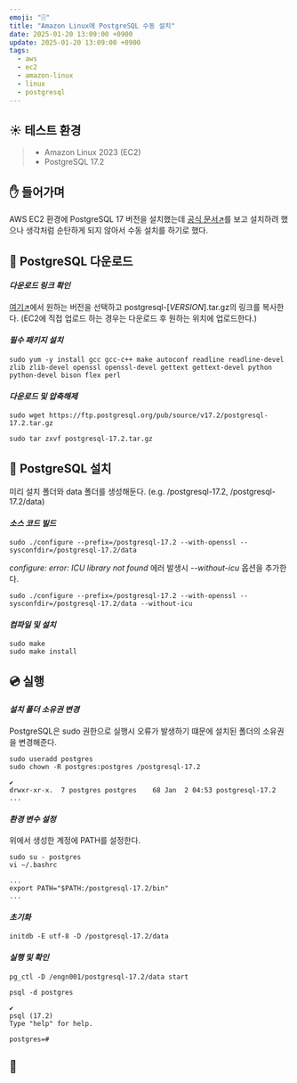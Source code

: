 ```yaml
---
emoji: "🗄️"
title: "Amazon Linux에 PostgreSQL 수동 설치"
date: 2025-01-20 13:09:00 +0900
update: 2025-01-20 13:09:00 +0900
tags:
  - aws
  - ec2
  - amazon-linux
  - linux
  - postgresql
---
```


## ☀️ 테스트 환경
> - Amazon Linux 2023 (EC2)
> - PostgreSQL 17.2

## ✋ 들어가며
AWS EC2 환경에 PostgreSQL 17 버전을 설치했는데 [공식 문서↗](https://www.postgresql.org/download/linux/redhat/)를 보고 설치하려 했으나 생각처럼 순탄하게 되지 않아서 수동 설치를 하기로 했다.

## 💾 PostgreSQL 다운로드

#### ***다운로드 링크 확인***
[여기↗](https://ftp.postgresql.org/pub/source/)에서 원하는 버전을 선택하고 postgresql-[_VERSION_].tar.gz의 링크를 복사한다. (EC2에 직접 업로드 하는 경우는 다운로드 후 원하는 위치에 업로드한다.)

#### ***필수 패키지 설치***
```Shell
sudo yum -y install gcc gcc-c++ make autoconf readline readline-devel zlib zlib-devel openssl openssl-devel gettext gettext-devel python python-devel bison flex perl
```

#### ***다운로드 및 압축해제***
```Shell
sudo wget https://ftp.postgresql.org/pub/source/v17.2/postgresql-17.2.tar.gz
```

```Shell
sudo tar zxvf postgresql-17.2.tar.gz
```


## 🚀 PostgreSQL 설치
미리 설치 폴더와 data 폴더를 생성해둔다. (e.g. /postgresql-17.2, /postgresql-17.2/data) 

#### ***소스 코드 빌드***
```Shell
sudo ./configure --prefix=/postgresql-17.2 --with-openssl --sysconfdir=/postgresql-17.2/data
```

_configure: error: ICU library not found_ 에러 발생시 _--without-icu_ 옵션을 추가한다.

```Shell
sudo ./configure --prefix=/postgresql-17.2 --with-openssl --sysconfdir=/postgresql-17.2/data --without-icu
```

#### ***컴파일 및 설치***
```Shell
sudo make
sudo make install
```

## 💿 실행

#### ***설치 폴더 소유권 변경***
PostgreSQL은 sudo 권한으로 실행시 오류가 발생하기 떄문에 설치된 폴더의 소유권을 변경해준다.

```Shell
sudo useradd postgres
sudo chown -R postgres:postgres /postgresql-17.2
```

``` Shell
✔
drwxr-xr-x.  7 postgres postgres    68 Jan  2 04:53 postgresql-17.2
...
```

#### ***환경 변수 설정***
위에서 생성한 계정에 PATH를 설정한다.
```Shell
sudo su - postgres
vi ~/.bashrc
```
```Shell
...
export PATH="$PATH:/postgresql-17.2/bin"
...
```

#### ***초기화***
```Shell
initdb -E utf-8 -D /postgresql-17.2/data
```

#### ***실행 및 확인***
```Shell
pg_ctl -D /engn001/postgresql-17.2/data start
```
```Shell
psql -d postgres
```
```Shell
✔
psql (17.2)
Type "help" for help.

postgres=#
```

## 👋

